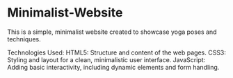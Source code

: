 # Minimalist-Website
This is a simple, minimalist website created to showcase yoga poses and techniques.

Technologies Used:
HTML5: Structure and content of the web pages.
CSS3: Styling and layout for a clean, minimalistic user interface.
JavaScript: Adding basic interactivity, including dynamic elements and form handling.
